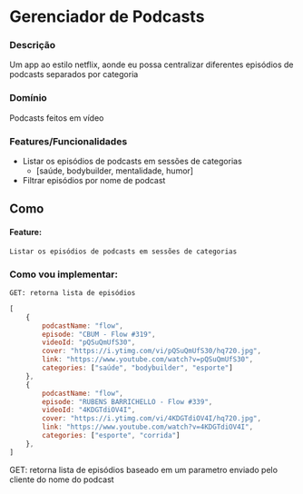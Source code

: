 # Gerenciador de Podcasts

### Descrição
Um app ao estilo netflix, aonde eu possa centralizar diferentes episódios de podcasts separados por categoria

### Domínio
Podcasts feitos em vídeo

### Features/Funcionalidades
- Listar os episódios de podcasts em sessões de categorias
    - [saúde, bodybuilder, mentalidade, humor]
- Filtrar episódios por nome de podcast

## Como

#### Feature:
    Listar os episódios de podcasts em sessões de categorias

### Como vou implementar:
    GET: retorna lista de episódios

```js
[
    {
        podcastName: "flow",
        episode: "CBUM - Flow #319",
        videoId: "pQSuQmUfS30",
        cover: "https://i.ytimg.com/vi/pQSuQmUfS30/hq720.jpg",
        link: "https://www.youtube.com/watch?v=pQSuQmUfS30",
        categories: ["saúde", "bodybuilder", "esporte"]
    },
    {
        podcastName: "flow",
        episode: "RUBENS BARRICHELLO - Flow #339",
        videoId: "4KDGTdiOV4I",
        cover: "https://i.ytimg.com/vi/4KDGTdiOV4I/hq720.jpg",
        link: "https://www.youtube.com/watch?v=4KDGTdiOV4I",
        categories: ["esporte", "corrida"]
    },
]
```

GET: retorna lista de episódios baseado em um parametro enviado pelo cliente do nome do podcast

